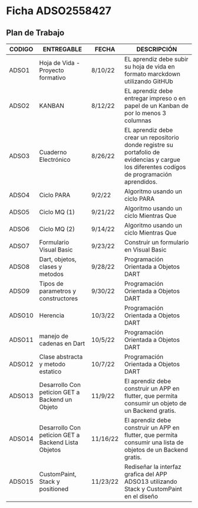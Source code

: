 # Ficha ADSO2558427

## Plan de Trabajo

| CODIGO | ENTREGABLE | FECHA | DESCRIPCIÓN |
| --- | --- | --- | --- |
| ADSO1 | Hoja de Vida - Proyecto formativo | 8/10/22 | EL aprendiz debe subir su hoja de vida en formato marckdown utilizando GitHUb |
| ADSO2 | KANBAN | 8/12/22 | EL aprendiz debe entregar impreso o en papel de un Kanban de por lo menos 3 columnas |
| ADSO3 | Cuaderno Electrónico | 8/26/22 | EL aprendiz debe crear un repositorio donde registre su portafolio de evidencias y cargue los diferentes codígos de programación aprendidos. |
| ADSO4 | Ciclo PARA | 9/2/22 | Algoritmo usando un ciclo PARA |
| ADSO5 | Ciclo MQ (1) | 9/21/22 | Algoritmo usando un ciclo Mientras Que |
| ADSO6 | Ciclo MQ (2) | 9/14/22 | Algoritmo usando un ciclo Mientras Que |
| ADSO7 | Formulario Visual Basic | 9/23/22 | Construir un formulario en Visual Basic |
| ADSO8 | Dart, objetos, clases y metodos | 9/28/22 | Programación Orientada a Objetos DART |
| ADSO9 | Tipos de parametros y constructores | 9/30/22 | Programación Orientada a Objetos DART |
| ADSO10 | Herencia | 10/3/22 | Programación Orientada a Objetos DART |
| ADSO11 | manejo de cadenas en Dart | 10/5/22 | Programación Orientada a Objetos DART |
| ADSO12 | Clase abstracta y metodo estatico | 10/7/22 | Programación Orientada a Objetos DART |
| ADSO13 | Desarrollo Con peticion GET a Backend un Objeto | 11/9/22 | El aprendiz debe construir un APP en flutter, que permita consumir un objeto de un Backend gratis. |
| ADSO14 | Desarrollo Con peticion GET a Backend Lista Objetos | 11/16/22 | El aprendiz debe construir un APP en flutter, que permita consumir una lista de objetos de un Backend gratis. |
| ADSO15 | CustomPaint, Stack y positioned | 11/23/22 | Rediseñar la interfaz grafica del APP ADSO13 utilizando Stack y CustomPaint en el diseño |
